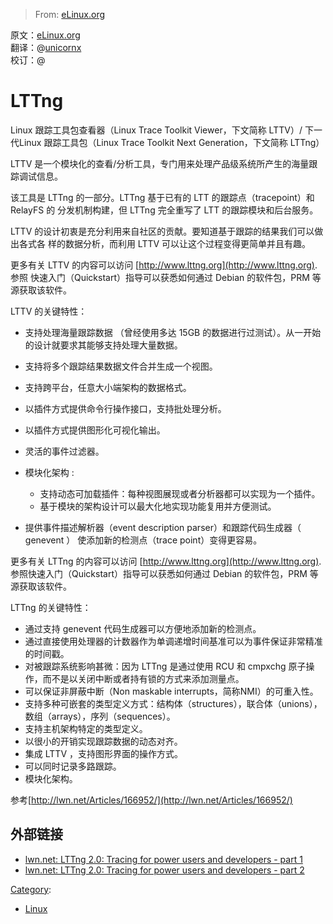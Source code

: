 > From: [eLinux.org](http://elinux.org/LTTng "http://eLinux.org/LTTng")

原文：[eLinux.org](http://eLinux.org/LTTng) <br />
翻译：@[unicornx](https://github.com/unicornx) <br />
校订：@ <br />

# LTTng

Linux 跟踪工具包查看器（Linux Trace Toolkit Viewer，下文简称 LTTV）/ 下一代Linux
 跟踪工具包（Linux Trace Toolkit Next Generation，下文简称 LTTng）

LTTV 是一个模块化的查看/分析工具，专门用来处理产品级系统所产生的海量跟踪调试信息。

该工具是 LTTng 的一部分。LTTng 基于已有的 LTT 的跟踪点（tracepoint）和 RelayFS 的
分发机制构建，但 LTTng 完全重写了 LTT 的跟踪模块和后台服务。

LTTV 的设计初衷是充分利用来自社区的贡献。要知道基于跟踪的结果我们可以做出各式各
样的数据分析，而利用 LTTV 可以让这个过程变得更简单并且有趣。

更多有关 LTTV 的内容可以访问 [http://www.lttng.org](http://www.lttng.org). 参照
快速入门（Quickstart）指导可以获悉如何通过 Debian 的软件包，PRM 等源获取该软件。

LTTV 的关键特性：

-   支持处理海量跟踪数据 （曾经使用多达 15GB 的数据进行过测试）。从一开始的设计就要求其能够支持处理大量数据。
-   支持将多个跟踪结果数据文件合并生成一个视图。
-   支持跨平台，任意大小端架构的数据格式。
-   以插件方式提供命令行操作接口，支持批处理分析。
-   以插件方式提供图形化可视化输出。
-   灵活的事件过滤器。
-   模块化架构 :

     - 支持动态可加载插件：每种视图展现或者分析器都可以实现为一个插件。
     - 基于模块的架构设计可以最大化地实现功能复用并方便测试。

-   提供事件描述解析器（event description parser）和跟踪代码生成器（ genevent ）
	使添加新的检测点（trace point）变得更容易。


更多有关 LTTng 的内容可以访问 [http://www.lttng.org](http://www.lttng.org). 
参照快速入门（Quickstart）指导可以获悉如何通过 Debian 的软件包，PRM 等源获取该软件。

LTTng 的关键特性：

-   通过支持 genevent 代码生成器可以方便地添加新的检测点。
-   通过直接使用处理器的计数器作为单调递增时间基准可以为事件保证非常精准的时间戳。
-   对被跟踪系统影响甚微：因为 LTTng 是通过使用 RCU 和 cmpxchg 原子操作，而不是以关闭中断或者持有锁的方式来添加测量点。
-   可以保证非屏蔽中断（Non maskable interrupts，简称NMI）的可重入性。
-   支持多种可嵌套的类型定义方式：结构体（structures），联合体（unions），数组（arrays），序列（sequences）。
-   支持主机架构特定的类型定义。
-   以很小的开销实现跟踪数据的动态对齐。
-   集成 LTTV ，支持图形界面的操作方式。
-   可以同时记录多路跟踪。
-   模块化架构。

参考[http://lwn.net/Articles/166952/](http://lwn.net/Articles/166952/)

## 外部链接

-   [lwn.net: LTTng 2.0: Tracing for power users and developers - part
    1](http://lwn.net/Articles/491510/)
-   [lwn.net: LTTng 2.0: Tracing for power users and developers - part
    2](http://lwn.net/Articles/492296/)


[Category](http://eLinux.org/Special:Categories "Special:Categories"):

-   [Linux](http://eLinux.org/Category:Linux "Category:Linux")

